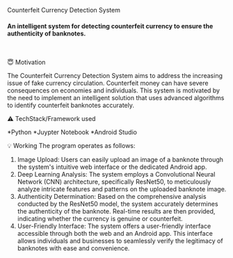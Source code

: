 Counterfeit Currency Detection System

<h4>An intelligent system for detecting counterfeit currency to ensure the authenticity of banknotes.</h4>
</div>
<br>

:innocent: Motivation

The Counterfeit Currency Detection System aims to address the increasing issue of fake currency circulation. Counterfeit money can have severe consequences on economies and individuals.
This system is motivated by the need to implement an intelligent solution that uses advanced algorithms to identify counterfeit banknotes accurately.

:warning: TechStack/Framework used

*Python
*Juypter Notebook
*Android Studio


:bulb: Working
The program operates as follows:

1. Image Upload: Users can easily upload an image of a banknote through the system's intuitive web interface or the dedicated Android app.
2. Deep Learning Analysis: The system employs a Convolutional Neural Network (CNN) architecture, specifically ResNet50, to meticulously analyze intricate features and patterns on the uploaded banknote image.
3. Authenticity Determination: Based on the comprehensive analysis conducted by the ResNet50 model, the system accurately determines the authenticity of the banknote. Real-time results are then provided, indicating whether the currency is genuine or counterfeit.
4. User-Friendly Interface: The system offers a user-friendly interface accessible through both the web and an Android app. This interface allows individuals and businesses to seamlessly verify the legitimacy of banknotes with ease and convenience.
